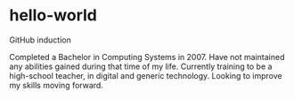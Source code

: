 # hello-world
GitHub induction

Completed a Bachelor in Computing Systems in 2007. 
Have not maintained any abilities gained during that time of my life. 
Currently training to be a high-school teacher, in digital and generic technology. 
Looking to improve my skills moving forward. 
